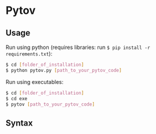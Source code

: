 # Pytov
## Usage

Run using python (requires libraries: run `$ pip install -r requirements.txt`):
```sh
$ cd [folder_of_installation]
$ python pytov.py [path_to_your_pytov_code]
```
Run using executables:
```sh
$ cd [folder_of_installation]
$ cd exe
$ pytov [path_to_your_pytov_code]
```

## Syntax

